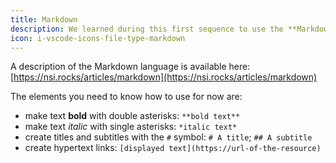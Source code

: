 ```yaml
---
title: Markdown
description: We learned during this first sequence to use the **Markdown language** to write documents.
icon: i-vscode-icons-file-type-markdown
---
```


A description of the Markdown language is available here: [https://nsi.rocks/articles/markdown](https://nsi.rocks/articles/markdown)

The elements you need to know how to use for now are:
- make text **bold** with double asterisks: `**bold text**`
- make text *italic* with single asterisks: `*italic text*`
- create titles and subtitles with the `#` symbol: `# A title`; `## A subtitle`
- create hypertext links: `[displayed text](https://url-of-the-resource)`